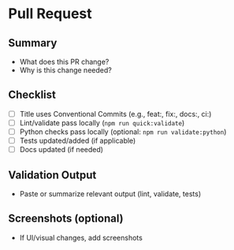 # Pull Request

## Summary

- What does this PR change?
- Why is this change needed?

## Checklist

- [ ] Title uses Conventional Commits (e.g., feat:, fix:, docs:, ci:)
- [ ] Lint/validate pass locally (`npm run quick:validate`)
- [ ] Python checks pass locally (optional: `npm run validate:python`)
- [ ] Tests updated/added (if applicable)
- [ ] Docs updated (if needed)

## Validation Output

- Paste or summarize relevant output (lint, validate, tests)

## Screenshots (optional)

- If UI/visual changes, add screenshots
